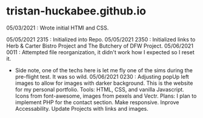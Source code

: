 # tristan-huckabee.github.io

05/03/2021 : Wrote initial HTMl and CSS.

05/05/2021 2315 : Initialized into Repo.
05/05/2021 2350 : Initialized links to Herb & Carter Bistro Project and The Butchery of DFW Project.
05/06/2021 0011 : Attempted file reorganization, it didn't work how I expected so I reset it.
 - Side note, one of the techs here is let me fly one of the sims during the pre-flight test. It was so wild.
05/06/2021 0230 : Adjusting popUp left images to allow for images with darker background.
This is the website for my personal portfolio.
Tools: HTML, CSS, and vanilla Javascript. Icons from font-awesome, images from pexels and Vectr.
Plans: I plan to implement PHP for the contact section. Make responsive. Inprove Accessability. Update Projects with links and images.
